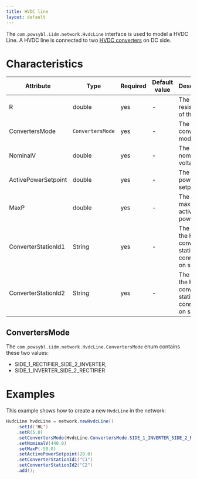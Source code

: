 ```yaml
---
title: HVDC line
layout: default
---
```


The `com.powsybl.iidm.network.HvdcLine` interface is used to model a HVDC Line. A HVDC line is connected to two [HVDC
converters](hvdcConverterStation.md) on DC side.

# Characteristics
| Attribute | Type | Required | Default value | Description |
| --------- | ---- | -------- | ------------- | ----------- |
| R | double | yes | - | The resistance of the line |
| ConvertersMode | `ConvertersMode`| yes | - | The converter's mode |
| NominalV | double | yes | - | The nominal voltage |
| ActivePowerSetpoint | double | yes | - | The active power setpoint |
| MaxP | double | yes | - | The maximum active power |
| ConverterStationId1 | String | yes | - | The ID of the HVDC converter station connected on side 1 |
| ConverterStationId2 | String | yes | - | The ID of the HVDC converter station connected on side 2 |

## ConvertersMode
The `com.powsybl.iidm.network.HvdcLine.ConvertersMode` enum contains these two values:
- SIDE_1_RECTIFIER_SIDE_2_INVERTER,
- SIDE_1_INVERTER_SIDE_2_RECTIFIER

# Examples
This example shows how to create a new `HvdcLine` in the network:
```java
HvdcLine hvdcLine = network.newHvdcLine()
    .setId('HL')
    .setR(5.0)
    .setConvertersMode(HvdcLine.ConvertersMode.SIDE_1_INVERTER_SIDE_2_RECTIFIER)
    .setNominalV(440.0)
    .setMaxP(-50.0)
    .setActivePowerSetpoint(20.0)
    .setConverterStationId1("C1")
    .setConverterStationId2("C2")
    .add();
```
